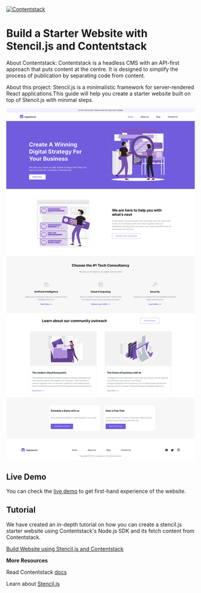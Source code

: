[![Contentstack](https://camo.githubusercontent.com/d24f513afa94a4a762533d54a0f590300dbd0413/68747470733a2f2f7777772e636f6e74656e74737461636b2e636f6d2f646f63732f7374617469632f696d616765732f636f6e74656e74737461636b2e706e67)](https://www.contentstack.com/)


# Build a Starter Website with Stencil.js and Contentstack

About Contentstack: Contentstack is a headless CMS with an API-first approach that puts content at the centre. It is designed to simplify the process of publication by separating code from content.

About this project: Stencil.js is a minimalistic framework for server-rendered React applications.This guide will help you create a starter website built on top of Stencil.js with minimal steps.



![stencil-js](/public/starter-app.png)

## Live Demo

You can check the [live demo](https://stencil-js-starter-app.vercel.app/) to get first-hand experience of the website.


## Tutorial

We have created an in-depth tutorial on how you can create a stencil.js starter website using Contentstack's Node.js SDK and its fetch content from Contentstack.

[Build Website using Stencil.js and Contentstack](https://www.contentstack.com/docs/developers/sample-apps/build-a-starter-website-using-stencil-js-and-contentstack/)


**More Resources**

Read Contentstack [docs](https://www.contentstack.com/docs/)

Learn about [Stencil.js](https://stenciljs.com/docs/getting-started)
